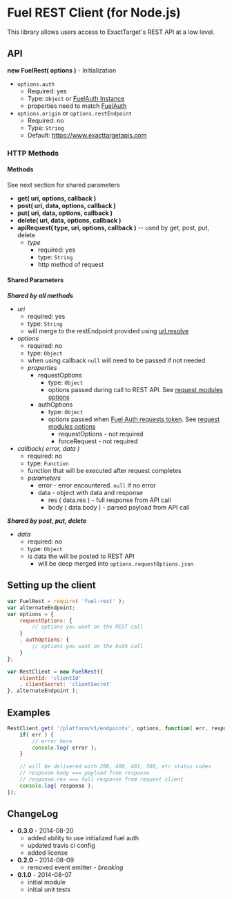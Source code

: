 Fuel REST Client (for Node.js)
=============

This library allows users access to ExactTarget's REST API at a low level.

## API

**new FuelRest( options )** - Initialization

* `options.auth`
    * Required: yes
    * Type: `Object` or [FuelAuth Instance][1]
    * properties need to match [FuelAuth][1]
* `options.origin` or `options.restEndpoint`
    * Required: no
    * Type: `String`
    * Default: https://www.exacttargetapis.com

### HTTP Methods

#### Methods

See next section for shared parameters

* **get( uri, options, callback )**
* **post( uri, data, options, callback )**
* **put( uri, data, options, callback )**
* **delete( uri, data, options, callback )**
* **apiRequest( type, uri, options, callback )** -- used by get, post, put, delete
    * *type*
        * required: yes
        * type: `String`
        * http method of request

#### Shared Parameters

***Shared by all methods***

* *uri*
    * required: yes
    * type: `String`
    * will merge to the restEndpoint provided using [url.resolve][2]
* *options*
    * required: no
    * type: `Object`
    * when using callback `null` will need to be passed if not needed
    * *properties*
        * requestOptions
            *  type: `Object`
            * options passed during call to REST API. See [request modules options][3]
        * authOptions
            *  type: `Object`
            * options passed when [Fuel Auth requests token][4]. See [request modules options][3]
                * requestOptions - not required
                * forceRequest - not required
* *callback( error, data )*
    * required: no
    * type: `Function`
    * function that will be executed after request completes
    * *parameters*
        * error - error encountered. `null` if no error
        * data - object with data and response
            * res ( data.res ) - full response from API call
            * body ( data.body ) - parsed payload from API call

***Shared by post, put, delete***

* *data*
    * required: no
    * type: `Object`
    * is data the will be posted to REST API
        * will be deep merged into `options.requestOptions.json`

## Setting up the client

```js
var FuelRest = require( 'fuel-rest' );
var alternateEndpoint;
var options = {
    requestOptions: {
        // options you want on the REST call
    }
    , authOptions: {
        // options you want on the Auth call
    }
};

var RestClient = new FuelRest({
    clientId: 'clientId'
    , clientSecret: 'clientSecret'
}, alternateEndpoint );
```


## Examples

```js
RestClient.get( '/platform/v1/endpoints', options, function( err, response ) {
    if( err ) {
        // error here
        console.log( error );
    }

    // will be delivered with 200, 400, 401, 500, etc status codes
    // response.body === payload from response
    // response.res === full response from request client
    console.log( response );
});
```


## ChangeLog

* **0.3.0** - 2014-08-20
    * added ability to use initialized fuel auth
    * updated travis ci config
    * added license
* **0.2.0** - 2014-08-09
    * removed event emitter - *breaking*
* **0.1.0** - 2014-08-07
    * initial module
    * initial unit tests

[1]: https://github.com/ExactTarget/Fuel-Node-Auth#initialization
[2]: http://nodejs.org/api/url.html#url_url_resolve_from_to
[3]: https://github.com/mikeal/request#requestoptions-callback
[4]: https://github.com/ExactTarget/Fuel-Node-Auth#api
